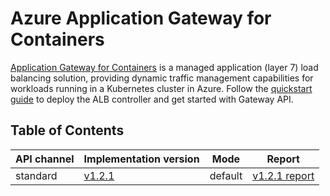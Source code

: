 # Azure Application Gateway for Containers

[Application Gateway for Containers][azure-application-gateway-for-containers] is a managed application (layer 7) load balancing solution, providing dynamic traffic management capabilities for workloads running in a Kubernetes cluster in Azure. Follow the [quickstart guide][azure-application-gateway-for-containers-quickstart-controller] to deploy the ALB controller and get started with Gateway API.

## Table of Contents

|API channel|Implementation version|Mode|Report|
|-----------|----------------------|----|------|
|standard|[v1.2.1](https://learn.microsoft.com/azure/application-gateway/for-containers/alb-controller-release-notes#latest-release-recommended)|default|[v1.2.1 report](./standard-v1.2.1-default-report.yaml)|


[azure-application-gateway-for-containers]:https://aka.ms/appgwcontainers/docs
[azure-application-gateway-for-containers-quickstart-controller]:https://aka.ms/appgwcontainers/docs
